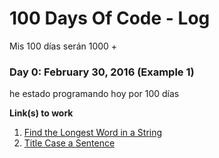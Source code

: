 # 100 Days Of Code - Log


Mis 100 días serán 1000 +
### Day 0: February 30, 2016 (Example 1)


he estado programando hoy por 100 días


**Link(s) to work**
1. [Find the Longest Word in a String](https://www.freecodecamp.com/challenges/find-the-longest-word-in-a-string)
2. [Title Case a Sentence](https://www.freecodecamp.com/challenges/title-case-a-sentence)
